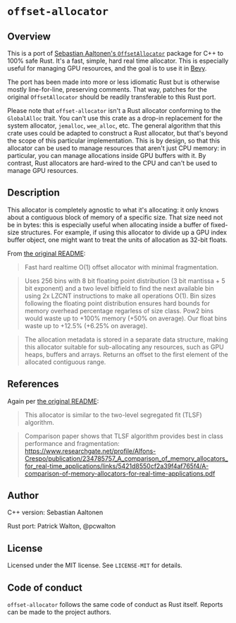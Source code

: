 # `offset-allocator`

## Overview

This is a port of [Sebastian Aaltonen's `OffsetAllocator`] package for C++ to 100% safe Rust. It's a fast, simple, hard real time allocator. This is especially useful for managing GPU resources, and the goal is to use it in [Bevy].

The port has been made into more or less idiomatic Rust but is otherwise mostly line-for-line, preserving comments. That way, patches for the original `OffsetAllocator` should be readily transferable to this Rust port.

Please note that `offset-allocator` isn't a Rust allocator conforming to the `GlobalAlloc` trait. You can't use this crate as a drop-in replacement for the system allocator, `jemalloc`, `wee_alloc`, etc. The general algorithm that this crate uses could be adapted to construct a Rust allocator, but that's beyond the scope of this particular implementation. This is by design, so that this allocator can be used to manage resources that aren't just CPU memory: in particular, you can manage allocations inside GPU buffers with it. By contrast, Rust allocators are hard-wired to the CPU and can't be used to manage GPU resources.

## Description

This allocator is completely agnostic to what it's allocating: it only knows
about a contiguous block of memory of a specific size. That size need not be in
bytes: this is especially useful when allocating inside a buffer of fixed-size
structures. For example, if using this allocator to divide up a GPU index
buffer object, one might want to treat the units of allocation as 32-bit
floats.

From [the original README]:

> Fast hard realtime O(1) offset allocator with minimal fragmentation.

> Uses 256 bins with 8 bit floating point distribution (3 bit mantissa + 5 bit exponent) and a two level bitfield to find the next available bin using 2x LZCNT instructions to make all operations O(1). Bin sizes following the floating point distribution ensures hard bounds for memory overhead percentage regarless of size class. Pow2 bins would waste up to +100% memory (+50% on average). Our float bins waste up to +12.5% (+6.25% on average).

> The allocation metadata is stored in a separate data structure, making this allocator suitable for sub-allocating any resources, such as GPU heaps, buffers and arrays. Returns an offset to the first element of the allocated contiguous range.

## References

Again per [the original README]:

> This allocator is similar to the two-level segregated fit (TLSF) algorithm.

> Comparison paper shows that TLSF algorithm provides best in class performance and fragmentation: <https://www.researchgate.net/profile/Alfons-Crespo/publication/234785757_A_comparison_of_memory_allocators_for_real-time_applications/links/5421d8550cf2a39f4af765f4/A-comparison-of-memory-allocators-for-real-time-applications.pdf>

## Author

C++ version: Sebastian Aaltonen

Rust port: Patrick Walton, @pcwalton

## License

Licensed under the MIT license. See `LICENSE-MIT` for details.

## Code of conduct

`offset-allocator` follows the same code of conduct as Rust itself. Reports can be made to the project authors.

[Sebastian Aaltonen's `OffsetAllocator`]: https://github.com/sebbbi/OffsetAllocator
[the original README]: https://github.com/sebbbi/OffsetAllocator/blob/main/README.md
[Bevy]: https://github.com/bevyengine/bevy/
